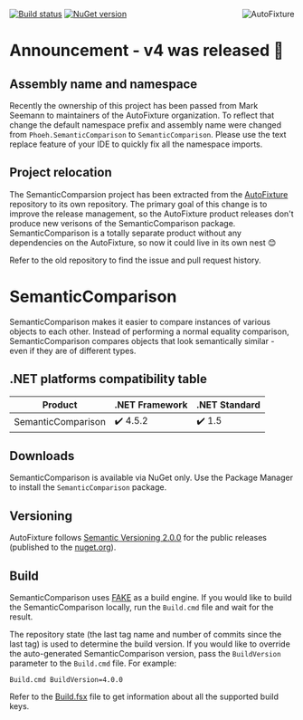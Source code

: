 [![Build status](https://ci.appveyor.com/api/projects/status/1fgr4ijfcaoijfs2?svg=true)](https://ci.appveyor.com/project/AutoFixture/semanticcomparison) [![NuGet version](https://img.shields.io/nuget/v/SemanticComparison.svg)](https://www.nuget.org/packages/SemanticComparison)  <a href="https://twitter.com/AutoFixture"><img src="https://img.shields.io/twitter/follow/AutoFixture.svg?style=social&label=@AutoFixture" alt="AutoFixture" align="right" /></a>

# Announcement - v4 was released 🎈

## Assembly name and namespace

Recently the ownership of this project has been passed from Mark Seemann to maintainers of the AutoFixture organization. To reflect that change the default namespace prefix and assembly name were changed from `Phoeh.SemanticComparison` to `SemanticComparison`. Please use the text replace feature of your IDE to quickly fix all the namespace imports.

## Project relocation

The SemanticComparsion project has been extracted from the [AutoFixture](https://github.com/AutoFixture/AutoFixture) repository to its own repository. The primary goal of this change is to improve the release management, so the AutoFixture product releases don't produce new verisons of the SemanticComparison package. SemanticComparison is a totally separate product without any dependencies on the AutoFixture, so now it could live in its own nest :blush:

Refer to the old repository to find the issue and pull request history.

# SemanticComparison

SemanticComparison makes it easier to compare instances of various objects to each other. Instead of performing a normal equality comparison, SemanticComparison compares objects that look semantically similar - even if they are of different types.

## .NET platforms compatibility table

| Product            | .NET Framework            | .NET Standard            |
| ------------------ | ------------------------  | ------------------------ |
| SemanticComparison | :heavy_check_mark: 4.5.2  | :heavy_check_mark: 1.5   |

## Downloads

SemanticComparison is available via NuGet only. Use the Package Manager to install the `SemanticComparison` package.

## Versioning

AutoFixture follows [Semantic Versioning 2.0.0](http://semver.org/spec/v2.0.0.html) for the public releases (published to the [nuget.org](https://www.nuget.org/)).

## Build

SemanticComparison uses [FAKE](http://fsharp.github.io/FAKE/) as a build engine. If you would like to build the SemanticComparison locally, run the `Build.cmd` file and wait for the result.

The repository state (the last tag name and number of commits since the last tag) is used to determine the build version. If you would like to override the auto-generated SemanticComparison version, pass the `BuildVersion` parameter to the `Build.cmd` file. For example:
```
Build.cmd BuildVersion=4.0.0
```

Refer to the [Build.fsx](Build.fsx) file to get information about all the supported build keys.

